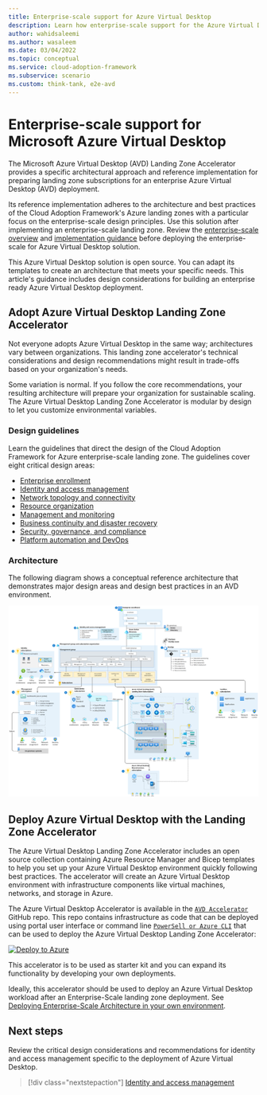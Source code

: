```yaml
---
title: Enterprise-scale support for Azure Virtual Desktop
description: Learn how enterprise-scale support for the Azure Virtual Desktop construction set can accelerate your adoption of Azure Virtual Desktop.
author: wahidsaleemi
ms.author: wasaleem
ms.date: 03/04/2022
ms.topic: conceptual
ms.service: cloud-adoption-framework
ms.subservice: scenario
ms.custom: think-tank, e2e-avd
---
```


# Enterprise-scale support for Microsoft Azure Virtual Desktop

The Microsoft Azure Virtual Desktop (AVD) Landing Zone Accelerator provides a specific architectural approach and reference implementation for preparing landing zone subscriptions for an enterprise Azure Virtual Desktop (AVD) deployment.

Its reference implementation adheres to the architecture and best practices of the Cloud Adoption Framework's Azure landing zones with a particular focus on the enterprise-scale design principles. Use this solution after implementing an enterprise-scale landing zone. Review the [enterprise-scale overview](../../ready/enterprise-scale/index.md) and [implementation guidance](../../ready/enterprise-scale/implementation.md) before deploying the enterprise-scale for Azure Virtual Desktop solution.

This Azure Virtual Desktop solution is open source. You can adapt its templates to create an architecture that meets your specific needs. This article's guidance includes design considerations for building an enterprise ready Azure Virtual Desktop deployment.

## Adopt Azure Virtual Desktop Landing Zone Accelerator

Not everyone adopts Azure Virtual Desktop in the same way; architectures vary between organizations. This landing zone accelerator's technical considerations and design recommendations might result in trade-offs based on your organization's needs.

Some variation is normal. If you follow the core recommendations, your resulting architecture will prepare your organization for sustainable scaling. The Azure Virtual Desktop Landing Zone Accelerator is modular by design to let you customize environmental variables.

### Design guidelines

Learn the guidelines that direct the design of the Cloud Adoption Framework for Azure enterprise-scale landing zone. The guidelines cover eight critical design areas:

- [Enterprise enrollment](./eslz-enterprise-enrollment.md)
- [Identity and access management](./eslz-identity-and-access-management.md)
- [Network topology and connectivity](./eslz-network-topology-and-connectivity.md)
- [Resource organization](./eslz-resource-organization.md)
- [Management and monitoring](./eslz-management-and-monitoring.md)
- [Business continuity and disaster recovery](./eslz-business-continuity-and-disaster-recovery.md)
- [Security, governance, and compliance](./eslz-security-governance-and-compliance.md)
- [Platform automation and DevOps](./eslz-platform-automation-and-devops.md)

### Architecture

The following diagram shows a conceptual reference architecture that demonstrates major design areas and design best practices in an AVD environment.

[![Diagram of a reference architecture for an Azure Virtual Desktop environment.](./media/azure-virtual-desktop-architecture.png)](./media/azure-virtual-desktop-architecture.png#lightbox)

## Deploy Azure Virtual Desktop with the Landing Zone Accelerator

The Azure Virtual Desktop Landing Zone Accelerator includes an open source collection containing Azure Resource Manager and Bicep templates to help you set up your Azure Virtual Desktop environment quickly following best practices. The accelerator will create an Azure Virtual Desktop environment with infrastructure components like virtual machines, networks, and storage in Azure.

The Azure Virtual Desktop Accelerator is available in the [`AVD Accelerator`](https://github.com/Azure/avdaccelerator) GitHub repo. This repo contains infrastructure as code that can be deployed using portal user interface or command line
[`PowerSell or Azure CLI`](https://github.com/Azure/avdaccelerator/tree/main/workload/bicep) that can be used to deploy the Azure Virtual Desktop Landing Zone Accelerator:

[![Deploy to Azure](https://aka.ms/deploytoazurebutton)](https://portal.azure.com/#blade/Microsoft_Azure_CreateUIDef/CustomDeploymentBlade/uri/https%3A%2F%2Fraw.githubusercontent.com%2FAzure%2Favdaccelerator%2Fmain%2Fworkload%2Farm%2Fdeploy-baseline.json/uiFormDefinitionUri/https%3A%2F%2Fraw.githubusercontent.com%2FAzure%2Favdaccelerator%2Fmain%2Fworkload%2Fportal-ui%2Fportal-ui-baseline.json)

This accelerator is to be used as starter kit and you can expand its functionality by developing your own deployments.

Ideally, this accelerator should be used to deploy an Azure Virtual Desktop workload after an Enterprise-Scale landing zone deployment. See [Deploying Enterprise-Scale Architecture in your own environment](https://github.com/Azure/Enterprise-Scale#deploying-enterprise-scale-architecture-in-your-own-environment).

## Next steps

Review the critical design considerations and recommendations for identity and access management specific to the deployment of Azure Virtual Desktop.

> [!div class="nextstepaction"]
> [Identity and access management](./eslz-identity-and-access-management.md)
